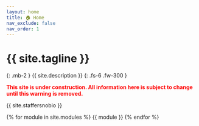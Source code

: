 ```yaml
---
layout: home
title: 🏠 Home
nav_exclude: false
nav_order: 1
---
```


# {{ site.tagline }}
{: .mb-2 }
{{ site.description }}
{: .fs-6 .fw-300 }

<b style='color: red'> This site is under construction. All information here is subject to change until this warning is removed.</b>

{{ site.staffersnobio }}

{% for module in site.modules %}
{{ module }}
{% endfor %}
